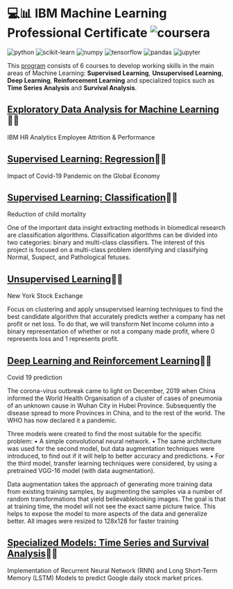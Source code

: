 
# 💻📊 IBM Machine Learning Professional Certificate ![coursera](https://img.shields.io/badge/-Coursera-0056D2?style=flat-square&logo=Coursera&logoColor=white)

![python](https://img.shields.io/badge/-Python-3776AB?style=flat-square&logo=python&logoColor=white)
![scikit-learn](https://img.shields.io/badge/-scikit%20learn-F7931E?style=flat-square&logo=scikit-learn&logoColor=white)
![numpy](https://img.shields.io/badge/-NumPy-013243?style=flat-square&logo=NumPy&logoColor=white)
![tensorflow](https://img.shields.io/badge/-Tensorflow-FF6F00?style=flat-square&logo=Tensorflow&logoColor=white)
![pandas](https://img.shields.io/badge/-Pandas-150458?style=flat-square&logo=Pandas&logoColor=white)
![jupyter](https://img.shields.io/badge/-Jupyter-F37626?style=flat-square&logo=Jupyter&logoColor=white)

This [program](https://www.coursera.org/professional-certificates/ibm-machine-learning) consists of 6 courses to develop working skills 
in the main areas of Machine Learning: **Supervised Learning**, **Unsupervised Learning**, **Deep Learning**, **Reinforcement Learning** 
and specialized topics such as **Time Series Analysis** and **Survival Analysis**.

## [Exploratory Data Analysis for Machine Learning]([link](https://github.com/Lefvou/IBM-Machine-Learning-Professional-Certificate/tree/main/1.%20Exploratory%20Data%20Analysis%20for%20Machine%20Learning))🐱‍👤

IBM HR Analytics Employee Attrition & Performance

## [Supervised Learning: Regression]([link](https://github.com/Lefvou/IBM-Machine-Learning-Professional-Certificate/tree/main/2.%20Supervised%20Learning%20Regression))🐱‍👤

Impact of Covid-19 Pandemic on the Global Economy

## [Supervised Learning: Classification]([link](https://github.com/Lefvou/IBM-Machine-Learning-Professional-Certificate/tree/main/3.%20Supervised%20Learning%20Classification))🐱‍👤

Reduction of child mortality

One of the important data insight extracting methods in biomedical research are classification algorithms. Classification algorithms 
can be divided into two categories: binary and multi-class classifiers. The interest of this project is focused on a multi-class problem 
identifying and classifying Normal, Suspect, and Pathological fetuses.

## [Unsupervised Learning]([link](https://github.com/Lefvou/IBM-Machine-Learning-Professional-Certificate/tree/main/4.%20Unsupervised%20Learning))🐱‍👤

New York Stock Exchange

Focus on clustering and apply unsupervised learning techniques to find the best candidate algorithm that accurately predicts 
wether a company has net profit or net loss. To do that, we will transform Net Income column into a binary representation 
of whether or not a company made profit, where 0 represents loss and 1 represents profit.

## [Deep Learning and Reinforcement Learning]([link](https://github.com/Lefvou/IBM-Machine-Learning-Professional-Certificate/tree/main/5.%20Deep%20Learning%20and%20Reinforcement%20Learning))🐱‍👤

Covid 19 prediction

The corona-virus outbreak came to light on December, 2019 when China informed the World Health Organisation of a cluster of cases 
of pneumonia of an unknown cause in Wuhan City in Hubei Province. Subsequently the disease spread to more Provinces in China, and
to the rest of the world. The WHO has now declared it a pandemic.

Three models were created to find the most suitable for the specific problem:
• A simple convolutional neural network.
• The same architecture was used for the second model, but data augmentation techniques were
introduced, to find out if it will help to better accuracy and predictions.
• For the third model, transfer learning techniques were considered, by using a pretrained VGG-16 model (with data augmentation).

Data augmentation takes the approach of generating more training data from existing training
samples, by augmenting the samples via a number of random transformations that yield believablelooking images. 
The goal is that at training time, the model will not see the exact same picture twice. 
This helps to expose the model to more aspects of the data and generalize better. 
All images were resized to 128x128 for faster training

## [Specialized Models: Time Series and Survival Analysis]([link](https://github.com/Lefvou/IBM-Machine-Learning-Professional-Certificate/tree/main/6.%20Specialized%20Models%20Time%20Series%20and%20Survival%20Analysis))🐱‍👤

Implementation of Recurrent Neural Network (RNN) and Long Short-Term Memory (LSTM) Models to predict Google daily stock market prices.
